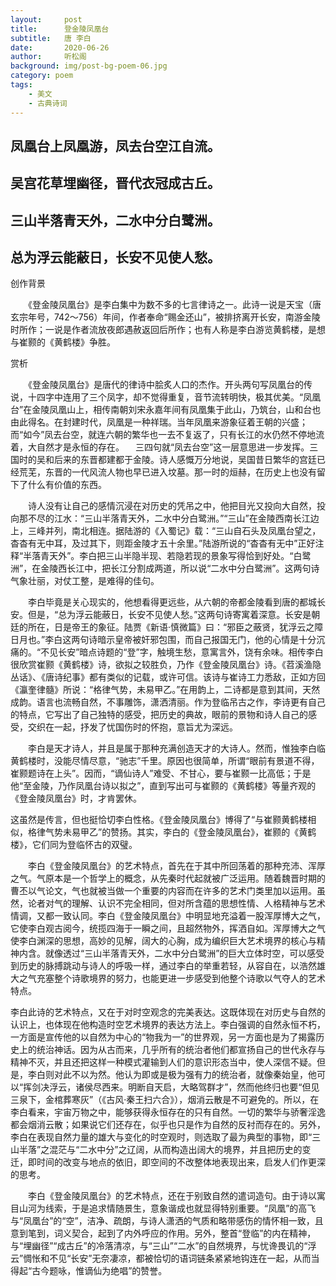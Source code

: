 ```yaml
---
layout:     post
title:      登金陵凤凰台
subtitle:   唐 李白
date:       2020-06-26
author:     听松阁
background: img/post-bg-poem-06.jpg
category: poem
tags:
    - 美文
    - 古典诗词
---
```


## 凤凰台上凤凰游，凤去台空江自流。

## 吴宫花草埋幽径，晋代衣冠成古丘。

## 三山半落青天外，二水中分白鹭洲。

## 总为浮云能蔽日，长安不见使人愁。



创作背景



　　《登金陵凤凰台》是李白集中为数不多的七言律诗之一。此诗一说是天宝（唐玄宗年号，742～756）年间，作者奉命“赐金还山”，被排挤离开长安，南游金陵时所作；一说是作者流放夜郎遇赦返回后所作；也有人称是李白游览黄鹤楼，是想与崔颢的《黄鹤楼》争胜。





赏析



　　《登金陵凤凰台》是唐代的律诗中脍炙人口的杰作。开头两句写凤凰台的传说，十四字中连用了三个凤字，却不觉得重复，音节流转明快，极其优美。“凤凰台”在金陵凤凰山上，相传南朝刘宋永嘉年间有凤凰集于此山，乃筑台，山和台也由此得名。在封建时代，凤凰是一种祥瑞。当年凤凰来游象征着王朝的兴盛；而“如今”凤去台空，就连六朝的繁华也一去不复返了，只有长江的水仍然不停地流着，大自然才是永恒的存在。 　三四句就“凤去台空”这一层意思进一步发挥。三国时的吴和后来的东晋都建都于金陵。诗人感慨万分地说，吴国昔日繁华的宫廷已经荒芜，东晋的一代风流人物也早已进入坟墓。那一时的烜赫，在历史上也没有留下了什么有价值的东西。



　　诗人没有让自己的感情沉浸在对历史的凭吊之中，他把目光又投向大自然，投向那不尽的江水：“三山半落青天外，二水中分白鹭洲。”“三山”在金陵西南长江边上，三峰并列，南北相连。据陆游的《入蜀记》载：“三山自石头及凤凰台望之，杳杳有无中耳，及过其下，则距金陵才五十余里。”陆游所说的“杳杳有无中”正好注释“半落青天外”。李白把三山半隐半现、若隐若现的景象写得恰到好处。“白鹭洲”，在金陵西长江中，把长江分割成两道，所以说“二水中分白鹭洲”。这两句诗气象壮丽，对仗工整，是难得的佳句。



　　李白毕竟是关心现实的，他想看得更远些，从六朝的帝都金陵看到唐的都城长安。但是，“总为浮云能蔽日，长安不见使人愁。”这两句诗寄寓着深意。长安是朝廷的所在，日是帝王的象征。陆贾《新语·慎微篇》曰：“邪臣之蔽贤，犹浮云之障日月也。”李白这两句诗暗示皇帝被奸邪包围，而自己报国无门，他的心情是十分沉痛的。“不见长安”暗点诗题的“登”字，触境生愁，意寓言外，饶有余味。相传李白很欣赏崔颢《黄鹤楼》诗，欲拟之较胜负，乃作《登金陵凤凰台》诗。《苕溪渔隐丛话》、《唐诗纪事》都有类似的记载，或许可信。该诗与崔诗工力悉敌，正如方回《瀛奎律髓》所说：“格律气势，未易甲乙。”在用韵上，二诗都是意到其间，天然成韵。语言也流畅自然，不事雕饰，潇洒清丽。作为登临吊古之作，李诗更有自己的特点，它写出了自己独特的感受，把历史的典故，眼前的景物和诗人自己的感受，交织在一起，抒发了忧国伤时的怀抱，意旨尤为深远。



　　李白是天才诗人，并且是属于那种充满创造天才的大诗人。然而，惟独李白临黄鹤楼时，没能尽情尽意，“驰志”千里。原因也很简单，所谓“眼前有景道不得，崔颢题诗在上头”。因而，“谪仙诗人”难受、不甘心，要与崔颢一比高低；于是他“至金陵，乃作凤凰台诗以拟之”，直到写出可与崔颢的《黄鹤楼》等量齐观的《登金陵凤凰台》时，才肯罢休。

这虽然是传言，但也挺恰切李白性格。《登金陵凤凰台》博得了“与崔颢黄鹤楼相似，格律气势未易甲乙”的赞扬。其实，李白的《登金陵凤凰台》，崔颢的《黄鹤楼》，它们同为登临怀古的双璧。



　　李白《登金陵凤凰台》的艺术特点，首先在于其中所回荡着的那种充沛、浑厚之气。气原本是一个哲学上的概念，从先秦时代起就被广泛运用。随着魏晋时期的曹丕以气论文，气也就被当做一个重要的内容而在许多的艺术门类里加以运用。虽然，论者对气的理解、认识不完全相同，但对所含蕴的思想性情、人格精神与艺术情调，又都一致认同。李白《登金陵凤凰台》中明显地充溢着一股浑厚博大之气，它使李白观古阅今，统揽四海于一瞬之间，且超然物外，挥洒自如。浑厚博大之气使李白渊深的思想，高妙的见解，阔大的心胸，成为编织巨大艺术境界的核心与精神内含。就像透过“三山半落青天外，二水中分白鹭洲”的巨大立体时空，可以感受到历史的脉搏跳动与诗人的呼吸一样，通过李白的举重若轻，从容自在，以浩然雄大之气充塞整个诗歌境界的努力，也能更进一步感受到他整个诗歌以气夺人的艺术特点。

李白此诗的艺术特点，又在于对时空观念的完美表达。这既体现在对历史与自然的认识上，也体现在他构造时空艺术境界的表达方法上。李白强调的自然永恒不朽，一方面是宣传他的以自然为中心的“物我为一”的世界观，另一方面也是为了揭露历史上的统治神话。因为从古而来，几乎所有的统治者他们都宣扬自己的世代永存与精神不灭，并且还把这样一种模式灌输到人们的意识形态当中，使人深信不疑。但是，李白则对此不以为然。他认为即或是极为强有力的统治者，就像秦始皇，他可以“挥剑决浮云，诸侯尽西来。明断自天启，大略驾群才”，然而他终归也要“但见三泉下，金棺葬寒灰”（《古风·秦王扫六合》），烟消云散是不可避免的。所以，在李白看来，宇宙万物之中，能够获得永恒存在的只有自然。一切的繁华与骄奢淫逸都会烟消云散；如果说它们还存在，似乎也只是作为自然的反衬而存在的。另外，李白在表现自然力量的雄大与变化的时空观时，则选取了最为典型的事物，即“三山半落”之混茫与“二水中分”之辽阔，从而构造出阔大的境界，并且把历史的变迁，即时间的改变与地点的依旧，即空间的不改整体地表现出来，启发人们作更深的思考。



　　李白《登金陵凤凰台》的艺术特点，还在于别致自然的遣词造句。由于诗以寓目山河为线索，于是追求情随景生，意象谐成也就显得特别重要。“凤凰”的高飞与“凤凰台”的“空”，洁净、疏朗，与诗人潇洒的气质和略带感伤的情怀相一致，且意到笔到，词义契合，起到了内外呼应的作用。另外，整首“登临”的内在精神，与“埋幽径”“成古丘”的冷落清凉，与“三山”“二水”的自然境界，与忧谗畏讥的“浮云”惆怅和不见“长安”无奈凄凉，都被恰切的语词链条紧紧地钩连在一起，从而当得起“古今题咏，惟谪仙为绝唱”的赞誉。
